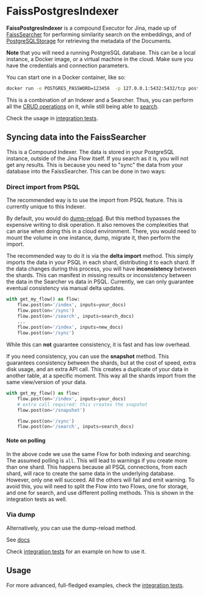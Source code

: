 # FaissPostgresIndexer

**FaissPostgresIndexer** is a compound Executor for Jina, made up of [FaissSearcher](https://hub.jina.ai/executor/gilkzt3f) for performing similarity search on the embeddings, and of [PostgreSQLStorage](https://hub.jina.ai/executor/d45rawx6) for retrieving the metadata of the Documents.

**Note** that you will need a running PostgreSQL database.
This can be a local instance, a Docker image, or a virtual machine in the cloud.
Make sure you have the credentials and connection parameters.

You can start one in a Docker container, like so: 

```bash
docker run -e POSTGRES_PASSWORD=123456  -p 127.0.0.1:5432:5432/tcp postgres:13.2 
```

This is a combination of an Indexer and a Searcher.
Thus, you can perform all the [CRUD operations](https://docs.jina.ai/advanced/experimental/indexers/#crud-operations-and-the-executor-endpoints) on it, while still being able to [search](https://docs.jina.ai/advanced/experimental/indexers/#crud-operations-and-the-executor-endpoints).

Check the usage in [integration tests](../../../../../tests/integration/psql_import/test_import_psql.py).

## Syncing data into the FaissSearcher

This is a Compound Indexer. The data is stored in your PostgreSQL instance, outside of the Jina Flow itself.
If you search as it is, you will not get any results.
This is because you need to "sync" the data from your database into the FaissSearcher.
This can be done in two ways:

### Direct import from PSQL

The recommended way is to use the import from PSQL feature. 
This is currently unique to this Indexer.

By default, you would do [dump-reload](#via-dump). 
But this method bypasses the expensive writing to disk operation.
It also removes the complexities that can arise when doing this in a cloud environment.
There, you would need to mount the volume in one instance, dump, migrate it, then perform the import.

The recommended way to do it is via the **delta import** method.
This simply imports the data in your PSQL in each shard, distributing it to each shard.
If the data changes during this process, you will have **inconsistency** between the shards.
This can manifest in missing results or inconsistency between the data in the Searcher vs data in PSQL.
Currently, we can only guarantee eventual consistency via manual delta updates.

```python
with get_my_flow() as flow:
    flow.post(on='/index', inputs=your_docs)
    flow.post(on='/sync')
    flow.post(on='/search', inputs=search_docs)
    ...
    flow.post(on='/index', inputs=new_docs)
    flow.post(on='/sync')
```

While this can **not** guarantee consistency, it is fast and has low overhead.

If you need consistency, you can use the **snapshot** method.
This guarantees consistency between the shards, but at the cost of speed, extra disk usage, and an extra API call.
This creates a duplicate of your data in another table, at a specific moment.
This way all the shards import from the same view/version of your data.

```python
with get_my_flow() as flow:
    flow.post(on='/index', inputs=your_docs)
    # extra call required: this creates the snapshot
    flow.post(on='/snapshot')

    flow.post(on='/sync')
    flow.post(on='/search', inputs=search_docs)
```

#### Note on polling

In the above code we use the same Flow for both indexing and searching.
The assumed polling is `all`.
This will lead to warnings if you create more than one shard.
This happens because all PSQL connections, from each shard, will race to create the same data in the underlying database.
However, only one will succeed.
All the others will fail and emit warning.
To avoid this, you will need to split the Flow into two Flows, one for storage, and one for search, and use different polling methods.
This is shown in the integration tests as well.

### Via dump

Alternatively, you can use the dump-reload method.

See [docs](https://docs.jina.ai/advanced/experimental/indexers/#dump-and-rolling-update)

Check [integration tests](https://github.com/jina-ai/executors/tree/main/tests/integration/psql_dump_reload) for an example on how to use it.

## Usage

For more advanced, full-fledged examples, check the [integration tests](https://github.com/jina-ai/executors/tree/main/tests/integration/psql_import).

<!-- version=v0.5 -->

